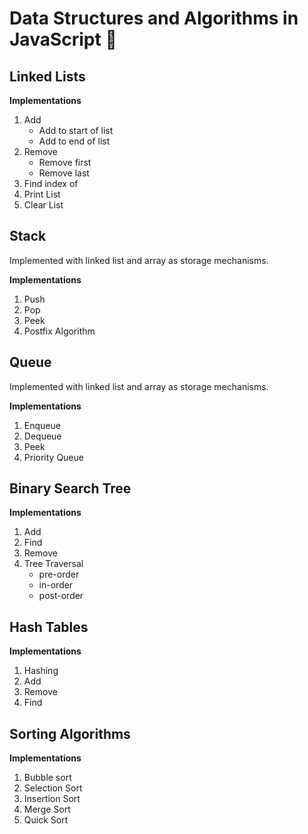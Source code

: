 # Data Structures and Algorithms in JavaScript :rocket:

## Linked Lists

**Implementations**

1. Add
    * Add to start of list
    * Add to end of list
2. Remove 
    * Remove first
    * Remove last 
3. Find index of
4. Print List
5. Clear List

## Stack

Implemented with linked list and array as storage mechanisms.

**Implementations**

1. Push
2. Pop
3. Peek
4. Postfix Algorithm

## Queue

Implemented with linked list and array as storage mechanisms.

**Implementations**

1. Enqueue
2. Dequeue
3. Peek
4. Priority Queue

## Binary Search Tree
**Implementations**
1. Add
2. Find
3. Remove
3. Tree Traversal
   * pre-order
   * in-order
   * post-order


## Hash Tables
**Implementations**
1. Hashing
2. Add
3. Remove
4. Find

## Sorting Algorithms
**Implementations**
1. Bubble sort
2. Selection Sort
3. Insertion Sort
4. Merge Sort
5. Quick Sort